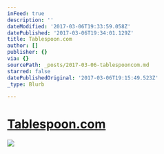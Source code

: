 ```yaml
---
inFeed: true
description: ''
dateModified: '2017-03-06T19:33:59.058Z'
datePublished: '2017-03-06T19:34:01.129Z'
title: Tablespoon.com
author: []
publisher: {}
via: {}
sourcePath: _posts/2017-03-06-tablespooncom.md
starred: false
datePublishedOriginal: '2017-03-06T19:15:49.523Z'
_type: Blurb

---
```

# [Tablespoon.com][0]
![](https://the-grid-user-content.s3-us-west-2.amazonaws.com/20c810f5-af4d-4c81-8614-531a8398dbd1.png)

[0]: http://www.tablespoon.com/